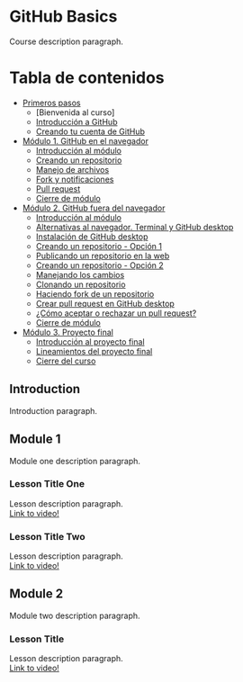 # GitHub Basics
Course description paragraph.

# Tabla de contenidos

* [Primeros pasos](#primeros-pasos) 
  * [Bienvenida al curso]
  * [Introducción a GitHub](#introducción-a-github)
  * [Creando tu cuenta de GitHub](#creando-tu-cuenta-de-github)
* [Módulo 1. GitHub en el navegador](#módulo-1.-github-en-en-navegador)
  * [Introducción al módulo](#introducción-al-módulo)
  * [Creando un repositorio](#creando-un-repositorio)
  * [Manejo de archivos](#manejo-de-archivos)
  * [Fork y notificaciones](#fork-y-notificaciones)
  * [Pull request](#pull-request)
  * [Cierre de módulo](#cierre-de-módulo)
* [Módulo 2. GitHub fuera del navegador](#módulo-2.-github-fuera-del-navegador)
  * [Introducción al módulo](#introducción-al-módulo)
  * [Alternativas al navegador. Terminal y GitHub desktop](#alternativas-al-navegador.-terminal-y-github-desktop)
  * [Instalación de GitHub desktop](#instalación-de-github-desktop)
  * [Creando un repositorio - Opción 1](#creando-un-repositiorio---opción-1)
  * [Publicando un repositorio en la web](#publicando-un-repositorio-en-la-web)
  * [Creando un repositorio - Opción 2](#creando-un-repositiorio---opción-2)
  * [Manejando los cambios](#manejando-los-cambios)
  * [Clonando un repositorio](#clonando-un-repositorio)
  * [Haciendo fork de un repositorio](#haciendo-fork-de-un-repositorio)
  * [Crear pull request en GitHub desktop](#crear-pull-request-en-github-desktop)
  * [¿Cómo aceptar o rechazar un pull request?](#¿-cómo-aceptar-o-rechazar-un-pull-request-?)
  * [Cierre de módulo](#cierre-de-módulo)
* [Módulo 3. Proyecto final](#módulo-3.-proyecto-final)
  * [Introducción al proyecto final](#introducción-al-proyecto-final)
  * [Lineamientos del proyecto final](#lineamientos-del-proyecto-final)
  * [Cierre del curso](#cierre-del-curso)

## Introduction
Introduction paragraph.

## Module 1
Module one description paragraph.

### Lesson Title One
Lesson description paragraph.   
[Link to video!](http://google.com)

### Lesson Title Two
Lesson description paragraph.     
[Link to video!](http://mit.edu)

## Module 2
Module two description paragraph.

### Lesson Title
Lesson description paragraph.     
[Link to video!](http://amazon.com)
